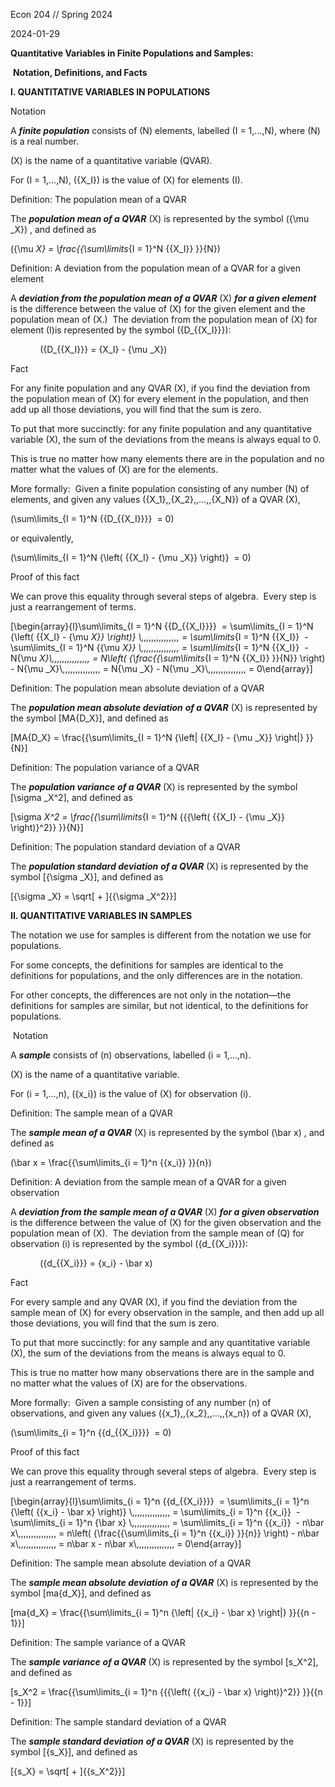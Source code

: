 Econ 204 // Spring 2024

2024-01-29

**Quantitative Variables in Finite Populations and Samples:**

 **Notation, Definitions, and Facts**

**I. QUANTITATIVE VARIABLES IN POPULATIONS**

Notation

A **_finite population_** consists of \(N\) elements, labelled \(I = 1,...,N\), where \(N\) is a real number.

\(X\) is the name of a quantitative variable (QVAR).

For \(I = 1,...,N\), \({X_I}\) is the value of \(X\) for elements \(I\).

Definition: The population mean of a QVAR

The **_population mean of a QVAR_** \(X\) is represented by the symbol \({\mu _X}\) , and defined as

\({\mu _X} = \frac{{\sum\limits_{I = 1}^N {{X_I}} }}{N}\)             

Definition: A deviation from the population mean of a QVAR for a given element

A **_deviation from the population mean of a QVAR_** \(X\) **_for a given element_** is the difference between the value of \(X\) for the given element and the population mean of \(X.\)  The deviation from the population mean of \(X\) for element \(I\)is represented by the symbol \({D_{{X_I}}}\):

            \({D_{{X_I}}} = {X_I} - {\mu _X}\)

Fact

For any finite population and any QVAR \(X\), if you find the deviation from the population mean of \(X\) for every element in the population, and then add up all those deviations, you will find that the sum is zero. 

To put that more succinctly: for any finite population and any quantitative variable \(X\), the sum of the deviations from the means is always equal to 0. 

This is true no matter how many elements there are in the population and no matter what the values of \(X\) are for the elements. 

More formally:  Given a finite population consisting of any number \(N\) of elements, and given any values \({X_1},\,{X_2},\,...,\,{X_N}\) of a QVAR \(X\),

\(\sum\limits_{I = 1}^N {{D_{{X_I}}}}  = 0\)

or equivalently,

\(\sum\limits_{I = 1}^N {\left( {{X_I} - {\mu _X}} \right)}  = 0\)

Proof of this fact

We can prove this equality through several steps of algebra.  Every step is just a rearrangement of terms.

\[\begin{array}{l}\sum\limits_{I = 1}^N {{D_{{X_I}}}}  = \sum\limits_{I = 1}^N {\left( {{X_I} - {\mu _X}} \right)} \\\,\,\,\,\,\,\,\,\,\,\,\,\,\,\, = \sum\limits_{I = 1}^N {{X_I}}  - \sum\limits_{I = 1}^N {{\mu _X}} \\\,\,\,\,\,\,\,\,\,\,\,\,\,\,\, = \sum\limits_{I = 1}^N {{X_I}}  - N{\mu _X}\\\,\,\,\,\,\,\,\,\,\,\,\,\,\,\, = N\left( {\frac{{\sum\limits_{I = 1}^N {{X_I}} }}{N}} \right) - N{\mu _X}\\\,\,\,\,\,\,\,\,\,\,\,\,\,\,\, = N{\mu _X} - N{\mu _X}\\\,\,\,\,\,\,\,\,\,\,\,\,\,\,\, = 0\end{array}\]

Definition: The population mean absolute deviation of a QVAR

The **_population mean absolute deviation_** **_of a QVAR_** \(X\) is represented by the symbol \[MA{D_X}\], and defined as

\[MA{D_X} = \frac{{\sum\limits_{I = 1}^N {\left| {{X_I} - {\mu _X}} \right|} }}{N}\]       

Definition: The population variance of a QVAR

The **_population variance_** **_of a QVAR_** \(X\) is represented by the symbol \[\sigma _X^2\], and defined as

\[\sigma _X^2 = \frac{{\sum\limits_{I = 1}^N {{{\left( {{X_I} - {\mu _X}} \right)}^2}} }}{N}\]    

Definition: The population standard deviation of a QVAR

The **_population standard deviation_** **_of a QVAR_** \(X\) is represented by the symbol \[{\sigma _X}\], and defined as

\[{\sigma _X} = \sqrt[ + ]{{\sigma _X^2}}\]

**II. QUANTITATIVE VARIABLES IN SAMPLES**

The notation we use for samples is different from the notation we use for populations.

For some concepts, the definitions for samples are identical to the definitions for populations, and the only differences are in the notation.

For other concepts, the differences are not only in the notation—the definitions for samples are similar, but not identical, to the definitions for populations.

 Notation

A **_sample_** consists of \(n\) observations, labelled \(i = 1,...,n\).

\(X\) is the name of a quantitative variable.

For \(i = 1,...,n\), \({x_i}\) is the value of \(X\) for observation \(i\).

Definition: The sample mean of a QVAR

The **_sample mean of a QVAR_** \(X\) is represented by the symbol \(\bar x\) , and defined as

\(\bar x = \frac{{\sum\limits_{i = 1}^n {{x_i}} }}{n}\)                     

Definition: A deviation from the sample mean of a QVAR for a given observation

A **_deviation from the sample mean of a QVAR_** \(X\) **_for a given observation_** is the difference between the value of \(X\) for the given observation and the population mean of \(X\).  The deviation from the sample mean of \(Q\) for observation \(i\) is represented by the symbol \({d_{{X_i}}}\):

            \({d_{{X_i}}} = {x_i} - \bar x\)

Fact

For every sample and any QVAR \(X\), if you find the deviation from the sample mean of \(X\) for every observation in the sample, and then add up all those deviations, you will find that the sum is zero. 

To put that more succinctly: for any sample and any quantitative variable \(X\), the sum of the deviations from the means is always equal to 0. 

This is true no matter how many observations there are in the sample and no matter what the values of \(X\) are for the observations. 

More formally:  Given a sample consisting of any number \(n\) of observations, and given any values \({x_1},\,{x_2},\,...,\,{x_n}\) of a QVAR \(X\),

\(\sum\limits_{i = 1}^n {{d_{{X_i}}}}  = 0\)

Proof of this fact

We can prove this equality through several steps of algebra.  Every step is just a rearrangement of terms.

\[\begin{array}{l}\sum\limits_{i = 1}^n {{d_{{X_i}}}}  = \sum\limits_{i = 1}^n {\left( {{x_i} - \bar x} \right)} \\\,\,\,\,\,\,\,\,\,\,\,\,\,\,\, = \sum\limits_{i = 1}^n {{x_i}}  - \sum\limits_{i = 1}^n {\bar x} \\\,\,\,\,\,\,\,\,\,\,\,\,\,\,\, = \sum\limits_{i = 1}^n {{x_i}}  - n\bar x\\\,\,\,\,\,\,\,\,\,\,\,\,\,\,\, = n\left( {\frac{{\sum\limits_{i = 1}^n {{x_i}} }}{n}} \right) - n\bar x\\\,\,\,\,\,\,\,\,\,\,\,\,\,\,\, = n\bar x - n\bar x\\\,\,\,\,\,\,\,\,\,\,\,\,\,\,\, = 0\end{array}\]

Definition: The sample mean absolute deviation of a QVAR

The **_sample mean absolute deviation_** **_of a QVAR_** \(X\) is represented by the symbol \[ma{d_X}\], and defined as

\[ma{d_X} = \frac{{\sum\limits_{i = 1}^n {\left| {{x_i} - \bar x} \right|} }}{{n - 1}}\]        

Definition: The sample variance of a QVAR

The **_sample variance_** **_of a QVAR_** \(X\) is represented by the symbol \[s_X^2\], and defined as

\[s_X^2 = \frac{{\sum\limits_{i = 1}^n {{{\left( {{x_i} - \bar x} \right)}^2}} }}{{n - 1}}\]  

Definition: The sample standard deviation of a QVAR

The **_sample standard deviation_** **_of a QVAR_** \(X\) is represented by the symbol \[{s_X}\], and defined as

\[{s_X} = \sqrt[ + ]{{s_X^2}}\]